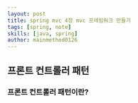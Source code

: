 ```yaml
---
layout: post
title: spring mvc 4장 mvc 프레임워크 만들기
tags: [spring, note]
skills: [java, spring]
author: mainmethod0126
---
```


## 프론트 컨트롤러 패턴

### 프론트 컨트롤러 패턴이란?

